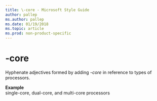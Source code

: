 ```yaml
---
title: \-core - Microsoft Style Guide
author: pallep
ms.author: pallep
ms.date: 01/19/2018
ms.topic: article
ms.prod: non-product-specific
---
```


# \-core

Hyphenate adjectives formed by adding *-core* in reference to types of processors.

**Example**  
single-core, dual-core, and multi-core processors
